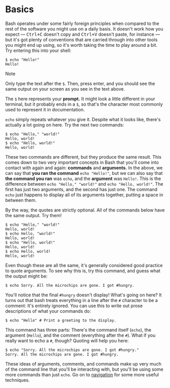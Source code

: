 # Basics

Bash operates under some fairly foreign principles when compared to the rest of
the software you might use on a daily basis. It doesn't work how you expect —
<kbd>Ctrl+C</kbd> doesn't copy and <kbd>Ctrl+V</kbd> doesn't paste, for instance
— but it's got plenty of conventions that are carried through into other tools
you might end up using, so it's worth taking the time to play around a bit. Try
entering this into your shell:

```shell
$ echo "Hello!"
Hello!
```

> [!NOTE]
> Only type the text after the `$`. Then, press enter, and you should see the
> same output on your screen as you see in the text above.
>
> The `$` here represents your **prompt.** It might look a little different in
> your terminal, but it probably ends in a `$`, so that's the character most
> commonly used to represent it in documentation.

`echo` simply repeats whatever you give it. Despite what it looks like, there's
actually a lot going on here. Try the next two commands:

```shell
$ echo "Hello," "world!"
Hello, world!
$ echo "Hello, world!"
Hello, world!
```

These two commands are different, but they produce the same result. This comes
down to two very important concepts in Bash that you'll come into contact with
again and again: **commands** and **arguments.** In the above, we can say that
**you ran the command** `echo "Hello!"`, but we can also say that **the command
you ran** was `echo`, and the **argument** was `Hello!`. This is the difference
between `echo "Hello," "world!"` and `echo "Hello, world!"`. The first has just
two arguments, and the second has just one. The command `echo` just happens to
display all of its arguments together, putting a space in between them.

By the way, the quotes are strictly optional. All of the commands below have the
same output. Try them!

```shell
$ echo "Hello," "world!"
Hello, world!
$ echo Hello, "world!"
Hello, world!
$ echo "Hello, world!"
Hello, world!
$ echo Hello, world!
Hello, world!
```

Even though these are all the same, it's generally considered good practice to
quote arguments. To see why this is, try this command, and guess what the output
might be:

<!-- Syntax highlighting intentionally disabled here. The grayed out comment is
  -- a bit too much of a hint. -->
```
$ echo Sorry. All the microchips are gone. I got #hungry.
```

You'll notice that the final `#hungry` doesn't display! What's going on here? It
turns out that bash treats everything in a line after the `#` character to be a
comment: It's entirely ignored. You can use this to write out prose descriptions
of what your commands do:

```shell
$ echo "Hello" # Print a greeting to the display.
```

This command has three parts: There's the command itself (`echo`), the argument
(`Hello`), and the comment (everything after the `#`). What if you really want
to echo a `#`, though? Quoting will help you here:

```shell
$ echo "Sorry. All the microchips are gone. I got #hungry."
Sorry. All the microchips are gone. I got #hungry.
```

These ideas of arguments, comments, and commands make up very much of the
command line that you'll be interacting with, but you'll be using some more
commands than just `echo`. Go on to [navigation](./navigation.html) for some
more useful techniques.

